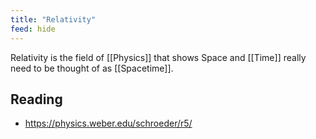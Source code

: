 ```yaml
---
title: "Relativity"
feed: hide
---
```


Relativity is the field of [[Physics]] that shows Space and [[Time]] really need to be thought of as [[Spacetime]]. 

## Reading

* https://physics.weber.edu/schroeder/r5/